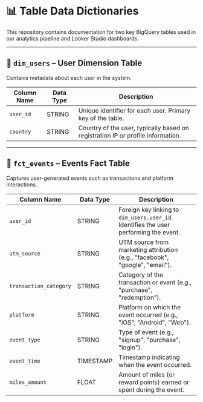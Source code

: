 # 📊 Table Data Dictionaries

This repository contains documentation for two key BigQuery tables used in our analytics pipeline and Looker Studio dashboards.

---

## 🧑 `dim_users` – User Dimension Table

Contains metadata about each user in the system.

| **Column Name** | **Data Type** | **Description** |
|-----------------|---------------|------------------|
| `user_id`       | STRING        | Unique identifier for each user. Primary key of the table. |
| `country`       | STRING        | Country of the user, typically based on registration IP or profile information. |

---

## 🎯 `fct_events` – Events Fact Table

Captures user-generated events such as transactions and platform interactions.

| **Column Name**        | **Data Type** | **Description** |
|------------------------|---------------|------------------|
| `user_id`              | STRING        | Foreign key linking to `dim_users.user_id`. Identifies the user performing the event. |
| `utm_source`           | STRING        | UTM source from marketing attribution (e.g., "facebook", "google", "email"). |
| `transaction_category` | STRING        | Category of the transaction or event (e.g., "purchase", "redemption"). |
| `platform`             | STRING        | Platform on which the event occurred (e.g., "iOS", "Android", "Web"). |
| `event_type`           | STRING        | Type of event (e.g., "signup", "purchase", "login"). |
| `event_time`           | TIMESTAMP     | Timestamp indicating when the event occurred. |
| `miles_amount`         | FLOAT         | Amount of miles (or reward points) earned or spent during the event. |
